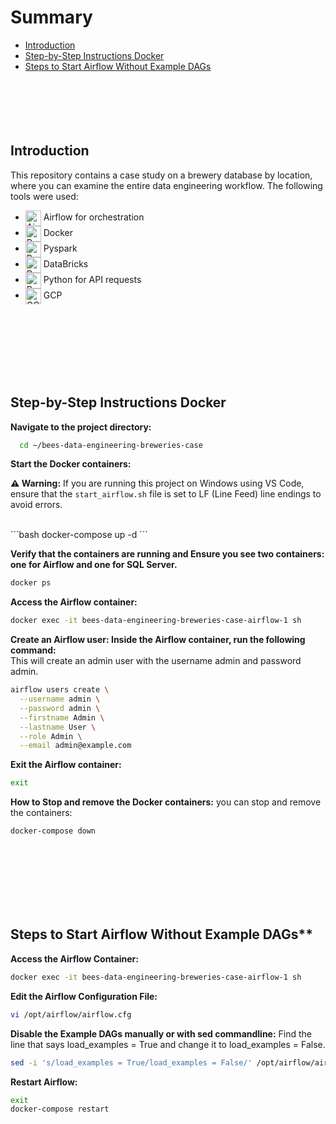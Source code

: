 # Summary
- [Introduction](#introduction)
- [Step-by-Step Instructions Docker](#step-by-step-instructions-docker)
- [Steps to Start Airflow Without Example DAGs](#steps-to-start-airflow-without-example-dags)
</br></br></br></br></br></br>
## Introduction
This repository contains a case study on a brewery database by location, where you can examine the entire data engineering workflow. The following tools were used:

- <img src="https://static-00.iconduck.com/assets.00/airflow-icon-512x512-tpr318yf.png" alt="Airflow" width="25" style="vertical-align: middle;"/>  Airflow for orchestration
- <img src="https://www.docker.com/wp-content/uploads/2022/03/vertical-logo-monochromatic.png" alt="Docker" width="25" style="vertical-align: middle;"/>  Docker
- <img src="https://upload.wikimedia.org/wikipedia/commons/f/f3/Apache_Spark_logo.svg" alt="Pyspark" width="25" style="vertical-align: middle;"/>  Pyspark
- <img src="https://upload.wikimedia.org/wikipedia/commons/6/63/Databricks_Logo.png" alt="Databricks" width="25" style="vertical-align: middle;"/>  DataBricks
- <img src="https://img.icons8.com/?size=100&id=13441&format=png&color=000000" alt="Python" width="25" style="vertical-align: middle;"/>  Python for API requests
- <img src="https://img.icons8.com/?size=100&id=WHRLQdbEXQ16&format=png&color=000000" alt="GCP" width="25" style="vertical-align: middle;"/>  GCP

</br></br></br></br></br></br>
## Step-by-Step Instructions Docker
**Navigate to the project directory:**

```bash
  cd ~/bees-data-engineering-breweries-case
```
**Start the Docker containers:**
</br>


**⚠️ Warning:**
If you are running this project on Windows using VS Code, ensure that the `start_airflow.sh` file is set to LF (Line Feed) line endings to avoid errors.

</br>
```bash
docker-compose up -d
```

**Verify that the containers are running and Ensure you see two containers: one for Airflow and one for SQL Server.**

```bash
docker ps
```

**Access the Airflow container:**

```bash
docker exec -it bees-data-engineering-breweries-case-airflow-1 sh
```

**Create an Airflow user: Inside the Airflow container, run the following command:**
<br/>
This will create an admin user with the username admin and password admin.
```bash
airflow users create \
  --username admin \
  --password admin \
  --firstname Admin \
  --lastname User \
  --role Admin \
  --email admin@example.com
```

**Exit the Airflow container:**
```bash
exit
```

**How to Stop and remove the Docker containers:**
you can stop and remove the containers:

```bash
docker-compose down
```
</br></br></br></br></br></br>
## Steps to Start Airflow Without Example DAGs**
**Access the Airflow Container:**
```bash
docker exec -it bees-data-engineering-breweries-case-airflow-1 sh
```
**Edit the Airflow Configuration File:**
```bash
vi /opt/airflow/airflow.cfg
```
**Disable the Example DAGs manually or with sed commandline:**
Find the line that says load_examples = True and change it to load_examples = False.
```bash
sed -i 's/load_examples = True/load_examples = False/' /opt/airflow/airflow.cfg
```
**Restart Airflow:**

```bash
exit
docker-compose restart
```







